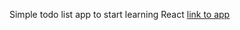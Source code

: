 Simple todo list app to start learning React
[link to app](http://react-todo-application.surge.sh/ "http://react-todo-application.surge.sh/")
